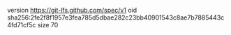 version https://git-lfs.github.com/spec/v1
oid sha256:2fe2f8f1957e3fea785d5dbae282c23bb40901543c8ae7b7885443c4fd71cf5c
size 70
